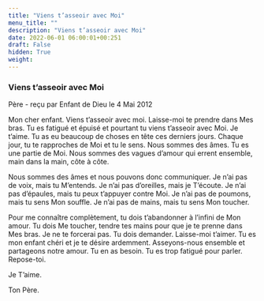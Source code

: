 ```yaml
---
title: "Viens t’asseoir avec Moi"
menu_title: ""
description: "Viens t’asseoir avec Moi"
date: 2022-06-01 06:00:01+00:251
draft: False
hidden: True
weight:
---
```

### Viens t’asseoir avec Moi

Père - reçu par Enfant de Dieu le 4 Mai 2012

Mon cher enfant. Viens t’asseoir avec moi. Laisse-moi te prendre dans Mes bras. Tu es fatigué et épuisé et pourtant tu viens t’asseoir avec Moi. Je t’aime. Tu as eu beaucoup de choses en tête ces derniers jours. Chaque jour, tu te rapproches de Moi et tu le sens. Nous sommes des âmes. Tu es une partie de Moi. Nous sommes des vagues d’amour qui errent ensemble, main dans la main, côte à côte.

Nous sommes des âmes et nous pouvons donc communiquer. Je n’ai pas de voix, mais tu M’entends. Je n’ai pas d’oreilles, mais je T’écoute. Je n’ai pas d’épaules, mais tu peux t’appuyer contre Moi. Je n’ai pas de poumons, mais tu sens Mon souffle. Je n’ai pas de mains, mais tu sens Mon toucher.

Pour me connaître complètement, tu dois t’abandonner à l’infini de Mon amour. Tu dois Me toucher, tendre tes mains pour que je te prenne dans Mes bras. Je ne te forcerai pas. Tu dois demander. Laisse-moi t’aimer. Tu es mon enfant chéri et je te désire ardemment. Asseyons-nous ensemble et partageons notre amour. Tu en as besoin. Tu es trop fatigué pour parler. Repose-toi.

Je T’aime.

Ton Père.



